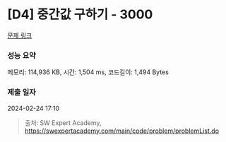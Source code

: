 # [D4] 중간값 구하기 - 3000 

[문제 링크](https://swexpertacademy.com/main/code/problem/problemDetail.do?contestProbId=AV-fO0s6ARoDFAXT) 

### 성능 요약

메모리: 114,936 KB, 시간: 1,504 ms, 코드길이: 1,494 Bytes

### 제출 일자

2024-02-24 17:10



> 출처: SW Expert Academy, https://swexpertacademy.com/main/code/problem/problemList.do